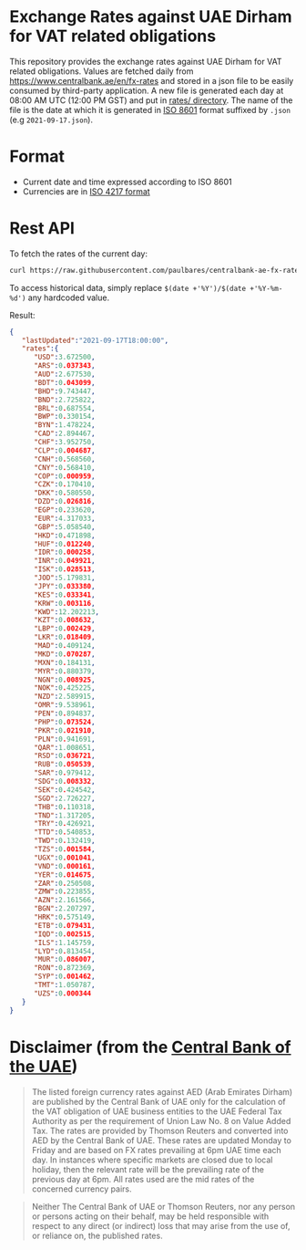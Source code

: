 # Exchange Rates against UAE Dirham for VAT related obligations

This repository provides the exchange rates against UAE Dirham for VAT related obligations. Values are fetched daily from https://www.centralbank.ae/en/fx-rates and stored in a json file to be easily consumed by third-party application. 
A new file is generated each day at 08:00 AM UTC (12:00 PM GST) and put in [rates/ directory](https://github.com/paulbares/centralbank-ae-fx-rates/tree/main/rates/YEAR). The name of the file is the date at which it is generated in [ISO 8601](https://www.iso.org/iso-8601-date-and-time-format.html) format suffixed by `.json` (e.g `2021-09-17.json`).

# Format

- Current date and time expressed according to ISO 8601
- Currencies are in [ISO 4217 format](https://en.wikipedia.org/wiki/ISO_4217)

# Rest API

To fetch the rates of the current day:

```bash
curl https://raw.githubusercontent.com/paulbares/centralbank-ae-fx-rates/main/rates/$(date +'%Y')/$(date +'%Y-%m-%d').json
```

To access historical data, simply replace `$(date +'%Y')/$(date +'%Y-%m-%d')` any hardcoded value.

Result:

```json
{
   "lastUpdated":"2021-09-17T18:00:00",
   "rates":{
      "USD":3.672500,
      "ARS":0.037343,
      "AUD":2.677530,
      "BDT":0.043099,
      "BHD":9.743447,
      "BND":2.725822,
      "BRL":0.687554,
      "BWP":0.330154,
      "BYN":1.478224,
      "CAD":2.894467,
      "CHF":3.952750,
      "CLP":0.004687,
      "CNH":0.568560,
      "CNY":0.568410,
      "COP":0.000959,
      "CZK":0.170410,
      "DKK":0.580550,
      "DZD":0.026816,
      "EGP":0.233620,
      "EUR":4.317033,
      "GBP":5.058540,
      "HKD":0.471898,
      "HUF":0.012240,
      "IDR":0.000258,
      "INR":0.049921,
      "ISK":0.028513,
      "JOD":5.179831,
      "JPY":0.033380,
      "KES":0.033341,
      "KRW":0.003116,
      "KWD":12.202213,
      "KZT":0.008632,
      "LBP":0.002429,
      "LKR":0.018409,
      "MAD":0.409124,
      "MKD":0.070287,
      "MXN":0.184131,
      "MYR":0.880379,
      "NGN":0.008925,
      "NOK":0.425225,
      "NZD":2.589915,
      "OMR":9.538961,
      "PEN":0.894837,
      "PHP":0.073524,
      "PKR":0.021910,
      "PLN":0.941691,
      "QAR":1.008651,
      "RSD":0.036721,
      "RUB":0.050539,
      "SAR":0.979412,
      "SDG":0.008332,
      "SEK":0.424542,
      "SGD":2.726227,
      "THB":0.110318,
      "TND":1.317205,
      "TRY":0.426921,
      "TTD":0.540853,
      "TWD":0.132419,
      "TZS":0.001584,
      "UGX":0.001041,
      "VND":0.000161,
      "YER":0.014675,
      "ZAR":0.250508,
      "ZMW":0.223855,
      "AZN":2.161566,
      "BGN":2.207297,
      "HRK":0.575149,
      "ETB":0.079431,
      "IQD":0.002515,
      "ILS":1.145759,
      "LYD":0.813454,
      "MUR":0.086007,
      "RON":0.872369,
      "SYP":0.001462,
      "TMT":1.050787,
      "UZS":0.000344
   }
}
```

# Disclaimer (from the [Central Bank of the UAE](https://www.centralbank.ae/en/fx-rates))

> The listed foreign currency rates against AED (Arab Emirates Dirham) are published by the Central Bank of UAE only for the calculation of the VAT obligation of UAE business entities to the UAE Federal Tax Authority as per the requirement of Union Law No. 8 on Value Added Tax. The rates are provided by Thomson Reuters and converted into AED by the Central Bank of UAE. These rates are updated Monday to Friday and are based on FX rates prevailing at 6pm UAE time each day. In instances where specific markets are closed due to local holiday, then the relevant rate will be the prevailing rate of the previous day at 6pm. All rates used are the mid rates of the concerned currency pairs.

> Neither The Central Bank of UAE or Thomson Reuters, nor any person or persons acting on their behalf, may be held responsible with respect to any direct (or indirect) loss that may arise from the use of, or reliance on, the published rates.
